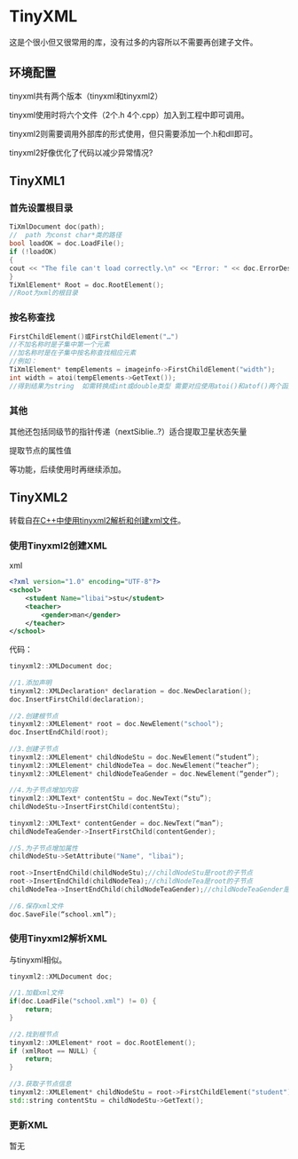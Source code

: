 # TinyXML

这是个很小但又很常用的库，没有过多的内容所以不需要再创建子文件。

## 环境配置

tinyxml共有两个版本（tinyxml和tinyxml2）

tinyxml使用时将六个文件（2个.h 4个.cpp）加入到工程中即可调用。

tinyxml2则需要调用外部库的形式使用，但只需要添加一个.h和dll即可。

tinyxml2好像优化了代码以减少异常情况?

## TinyXML1

### 首先设置根目录

```C++
TiXmlDocument doc(path);
//  path 为const char*类的路径
bool loadOK = doc.LoadFile();
if (!loadOK)
{
cout << "The file can't load correctly.\n" << "Error: " << doc.ErrorDesc() << endl;
}
TiXmlElement* Root = doc.RootElement();
//Root为xml的根目录
```

### 按名称查找

```C++
FirstChildElement()或FirstChildElement("…")
//不加名称时是子集中第一个元素
//加名称时是在子集中按名称查找相应元素
//例如：
TiXmlElement* tempElements = imageinfo->FirstChildElement("width");
int width = atoi(tempElements->GetText());
//得到结果为string  如需转换成int或double类型 需要对应使用atoi()和atof()两个函数

```

### 其他

其他还包括同级节的指针传递（nextSiblie..?）适合提取卫星状态矢量

提取节点的属性值

等功能，后续使用时再继续添加。

## TinyXML2

转载自[在C++中使用tinyxml2解析和创建xml文件](https://blog.csdn.net/yancola/article/details/93896148)。

### 使用Tinyxml2创建XML

xml

```xml
<?xml version="1.0" encoding="UTF-8"?>
<school>
    <student Name="libai">stu</student>
    <teacher>
        <gender>man</gender>
    </teacher>
</school>
```

代码：

```c++
tinyxml2::XMLDocument doc;
 
//1.添加声明
tinyxml2::XMLDeclaration* declaration = doc.NewDeclaration();
doc.InsertFirstChild(declaration);
 
//2.创建根节点
tinyxml2::XMLElement* root = doc.NewElement("school");
doc.InsertEndChild(root);
 
//3.创建子节点
tinyxml2::XMLElement* childNodeStu = doc.NewElement(“student”);
tinyxml2::XMLElement* childNodeTea = doc.NewElement(“teacher”);
tinyxml2::XMLElement* childNodeTeaGender = doc.NewElement(“gender”);
 
//4.为子节点增加内容
tinyxml2::XMLText* contentStu = doc.NewText(“stu”);
childNodeStu->InsertFirstChild(contentStu);
 
tinyxml2::XMLText* contentGender = doc.NewText(“man”);
childNodeTeaGender->InsertFirstChild(contentGender);
 
//5.为子节点增加属性
childNodeStu->SetAttribute("Name", "libai");
 
root->InsertEndChild(childNodeStu);//childNodeStu是root的子节点
root->InsertEndChild(childNodeTea);//childNodeTea是root的子节点
childNodeTea->InsertEndChild(childNodeTeaGender);//childNodeTeaGender是childNodeTea的子节点
 
//6.保存xml文件
doc.SaveFile(“school.xml”);
```

### 使用Tinyxml2解析XML

与tinyxml相似。

```c++
tinyxml2::XMLDocument doc;
 
//1.加载xml文件
if(doc.LoadFile("school.xml") != 0) {
    return;
}
 
//2.找到根节点
tinyxml2::XMLElement* root = doc.RootElement();
if (xmlRoot == NULL) {
    return;
}
 
//3.获取子节点信息
tinyxml2::XMLElement* childNodeStu = root->FirstChildElement("student");
std::string contentStu = childNodeStu->GetText();
```

### 更新XML

暂无
